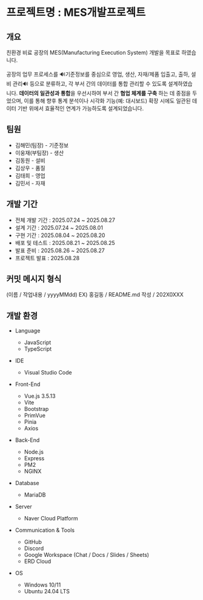 # 프로젝트명 : MES개발프로젝트

## 개요
친환경 비료 공장의 MES(Manufacturing Execution System) 개발을 목표로 하였습니다.<br/> 
<br/>
공장의 업무 프로세스를 🔊기준정보를 중심으로 영업, 생산, 자재/제품 입출고, 출하, 설비 관리🔊 등으로 분류하고, 각 부서 간의 데이터를 통합 관리할 수 있도록 설계하였습니다.  **데이터의 일관성과 통합**을 우선시하여 부서 간 **협업 체계를 구축** 하는 데 중점을 두었으며, 이를 통해 향후 통계 분석이나 시각화 기능(예: 대시보드) 확장 시에도 일관된 데이터 기반 위에서 효율적인 연계가 가능하도록 설계되었습니다.
<br/> 
## 팀원
- 김해민(팀장) - 기준정보
- 이웅재(부팀장) - 생산
- 김동원 - 설비
- 김상우 - 품질
- 김태희 - 영업
- 김민서 - 자재

## 개발 기간
- 전체 개발 기간 : 2025.07.24 ~ 2025.08.27
- 설계 기간 : 2025.07.24 ~ 2025.08.01
- 구현 기간 : 2025.08.04 ~ 2025.08.20
- 배포 및 테스트 : 2025.08.21 ~ 2025.08.25
- 발표 준비 : 2025.08.26 ~ 2025.08.27
- 프로젝트 발표 : 2025.08.28

## 커밋 메시지 형식
(이름 / 작업내용 / yyyyMMdd)
EX) 홍길동 / README.md 작성 / 202X0XXX

## 개발 환경
- Language
  - JavaScript
  - TypeScript

- IDE
  - Visual Studio Code

- Front-End
  - Vue.js 3.5.13
  - Vite
  - Bootstrap
  - PrimVue
  - Pinia
  - Axios

- Back-End
  - Node.js
  - Express 
  - PM2
  - NGINX

- Database
  - MariaDB

- Server
  - Naver Cloud Platform

- Communication & Tools
  - GitHub
  - Discord
  - Google Workspace (Chat / Docs / Slides / Sheets)
  - ERD Cloud

- OS
  - Windows 10/11
  - Ubuntu 24.04 LTS

